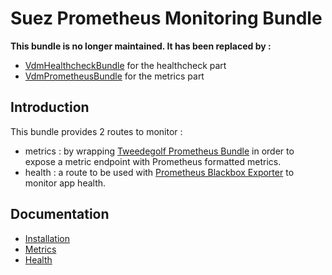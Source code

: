 # Suez Prometheus Monitoring Bundle

**This bundle is no longer maintained. It has been replaced by :**

* [VdmHealthcheckBundle](https://github.com/3slab/VdmHealthcheckBundle) for the healthcheck part
* [VdmPrometheusBundle](https://github.com/3slab/VdmPrometheusBundle) for the metrics part

## Introduction

This bundle provides 2 routes to monitor :

* metrics : by wrapping [Tweedegolf Prometheus Bundle](https://github.com/tweedegolf/prometheus-bundle) in order to expose a metric endpoint with Prometheus formatted metrics.
* health : a route to be used with [Prometheus Blackbox Exporter](https://github.com/prometheus/blackbox_exporter) to monitor app health.

## Documentation

* [Installation](./Resources/doc/install.md)
* [Metrics](./Resources/doc/metrics.md)
* [Health](./Resources/doc/health.md)



